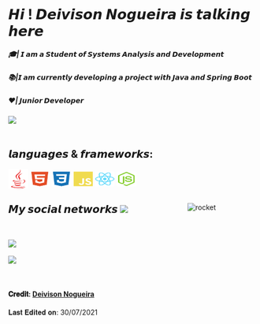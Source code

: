 <h1> 𝙃𝙞 ! 𝘿𝙚𝙞𝙫𝙞𝙨𝙤𝙣 𝙉𝙤𝙜𝙪𝙚𝙞𝙧𝙖 𝙞𝙨 𝙩𝙖𝙡𝙠𝙞𝙣𝙜 𝙝𝙚𝙧𝙚 </h1>

<div>  
  <h5> 🎓| 𝙄 𝙖𝙢 𝙖 𝙎𝙩𝙪𝙙𝙚𝙣𝙩 𝙤𝙛 𝙎𝙮𝙨𝙩𝙚𝙢𝙨 𝘼𝙣𝙖𝙡𝙮𝙨𝙞𝙨 𝙖𝙣𝙙 𝘿𝙚𝙫𝙚𝙡𝙤𝙥𝙢𝙚𝙣𝙩 </h5>
  <h5>  📚|𝙄 𝙖𝙢 𝙘𝙪𝙧𝙧𝙚𝙣𝙩𝙡𝙮 𝙙𝙚𝙫𝙚𝙡𝙤𝙥𝙞𝙣𝙜 𝙖 𝙥𝙧𝙤𝙟𝙚𝙘𝙩 𝙬𝙞𝙩𝙝 𝙅𝙖𝙫𝙖 𝙖𝙣𝙙 𝙎𝙥𝙧𝙞𝙣𝙜 𝘽𝙤𝙤𝙩 </h5>
  <h5>  ❤️| 𝙅𝙪𝙣𝙞𝙤𝙧 𝘿𝙚𝙫𝙚𝙡𝙤𝙥𝙚𝙧  </h5>
</div>
       

<div>
   <img height="200" src="https://github-readme-stats.vercel.app/api?username=Deivisonnogueira01&show_icons=true&theme=dark&include_all_commits=true&count_private=true"/>
 
  
  <div style="display: inline_block" align="left"><br>
           <h2>𝙡𝙖𝙣𝙜𝙪𝙖𝙜𝙚𝙨 & 𝙛𝙧𝙖𝙢𝙚𝙬𝙤𝙧𝙠𝙨:</h2>
  
   <img align="center" alt="Deivison-Java" height="40" width="40" src="https://raw.githubusercontent.com/devicons/devicon/master/icons/java/java-plain.svg">
  
  <img align="center" alt="Deivison-HTML" height="30" width="40" src="https://github.com/devicons/devicon/blob/master/icons/html5/html5-plain.svg">
  
  <img align="center" alt="Deivison-CSS" height="30" width="40" src="https://github.com/devicons/devicon/blob/master/icons/css3/css3-plain.svg">
  
  <img align="center" alt="Deivison-JS" height="30" width="40"                src="https://raw.githubusercontent.com/devicons/devicon/master/icons/javascript/javascript-plain.svg">
  
  <img align="center" alt="Deivison-React" height="30" width="40" src="https://raw.githubusercontent.com/devicons/devicon/master/icons/react/react-original.svg">
  
  <img align="center" alt="Deivison-Nodejs" height="30" width="40" src="https://github.com/devicons/devicon/blob/master/icons/nodejs/nodejs-original.svg">

  
  </div>
  
  ##  
  <a><img align="right" alt="rocket" height="120" width="140" src="https://media.giphy.com/media/jfF6mIPumEzN9QW0kL/giphy.gif"></a>
  
<h2>
   𝙈𝙮 𝙨𝙤𝙘𝙞𝙖𝙡 𝙣𝙚𝙩𝙬𝙤𝙧𝙠𝙨
  <a target="_blank">
    <img src="https://media.tenor.com/images/22f42c11b612b041b4038573dca18a2d/tenor.gif" height="25px" style="max-width:100%;">
  </a>
</h2>

<div style="display: inline_block" align="left"><br> 

   <a href="https://instagram.com/deivison_nogueira01" target="_blank"><img src="https://img.shields.io/badge/-Instagram-%23E4405F?style=for-the-badge&logo=instagram&logoColor=white" target="_blank"></a>
  
  <a href="https://www.linkedin.com/in/deivison-nogueira-95961820a/" target="_blank"><img src="https://img.shields.io/badge/-LinkedIn-%230077B5?style=for-the-badge&logo=linkedin&logoColor=white" target="_blank"></a>
  
</div>
 
 
  
  
  

<br>

<h4>𝐂𝐫𝐞𝐝𝐢𝐭: <a href="https://github.com/Deivisonnogueira01">Deivison Nogueira</a></h4>
<p> 𝐋𝐚𝐬𝐭 𝐄𝐝𝐢𝐭𝐞𝐝 𝐨𝐧: 30/07/2021 </p>
  
</p>

<br/>
  
</div>
       
##
  
